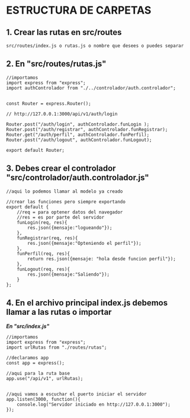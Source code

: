# ESTRUCTURA DE CARPETAS
## 1. Crear las rutas en src/routes
```
src/routes/index.js o rutas.js o nombre que desees o puedes separar
```
## 2. En "src/routes/rutas.js" 
```
//importamos
import express from "express";
import authControlador from "./../controlador/auth.controlador";


const Router = express.Router();

// http://127.0.0.1:3000/api/v1/auth/login

Router.post("/auth/login", authControlador.funLogin );
Router.post("/auth/registrar", authControlador.funRegistrar);
Router.get("/auth/perfil", authControlador.funPerfil);
Router.post("/auth/logout", authControlador.funLogout);

export default Router;
```

## 3. Debes crear el controlador "src/controlador/auth.controlador.js"
```
//aqui lo podemos llamar al modelo ya creado

//crear las funciones pero siempre exportando
export default {
    //req = para optener datos del navegador
    //res = es por parte del servidor
    funLogin(req, res){
        res.json({mensaje:"logueando"});
    },
    funRegistrar(req, res){
        res.json({mensaje:"Opteniendo el perfil"});
    },
    funPerfil(req, res){
        return res.json({mensaje: "hola desde funcion perfil"});
    },
    funLogout(req, res){
        res.json({mensaje:"Saliendo"});
    }
};
```

## 4. En el archivo principal index.js debemos llamar a las rutas o importar
***En "src/index.js"***
```
//importamos
import express from "express";
import urlRutas from "./routes/rutas";

//declaramos app
const app = express();

//aqui para la ruta base
app.use("/api/v1", urlRutas);


//aqui vamos a escuchar el puerto iniciar el servidor
app.listen(3000, function(){
    console.log("Servidor iniciado en http://127.0.0.1:3000");
});
```
